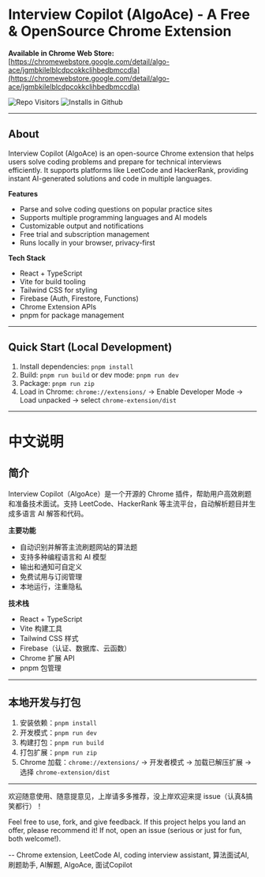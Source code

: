# Interview Copilot (AlgoAce) - A Free & OpenSource Chrome Extension

**Available in Chrome Web Store:** [https://chromewebstore.google.com/detail/algo-ace/jgmbkilelblcdpcokkclihbedbmccdla](https://chromewebstore.google.com/detail/algo-ace/jgmbkilelblcdpcokkclihbedbmccdla)

![Repo Visitors](https://komarev.com/ghpvc/?username=ScofieldaCreep&label=访客统计&color=blue)
![Installs in Github](https://img.shields.io/github/downloads/ScofieldaCreep/InterviewCopilot/total?color=brightgreen)

---

## About
Interview Copilot (AlgoAce) is an open-source Chrome extension that helps users solve coding problems and prepare for technical interviews efficiently. It supports platforms like LeetCode and HackerRank, providing instant AI-generated solutions and code in multiple languages.

**Features**
- Parse and solve coding questions on popular practice sites
- Supports multiple programming languages and AI models
- Customizable output and notifications
- Free trial and subscription management
- Runs locally in your browser, privacy-first

**Tech Stack**
- React + TypeScript
- Vite for build tooling
- Tailwind CSS for styling
- Firebase (Auth, Firestore, Functions)
- Chrome Extension APIs
- pnpm for package management

---

## Quick Start (Local Development)

1. Install dependencies: `pnpm install`
2. Build: `pnpm run build` or dev mode: `pnpm run dev`
3. Package: `pnpm run zip`
4. Load in Chrome: `chrome://extensions/` → Enable Developer Mode → Load unpacked → select `chrome-extension/dist`

---

# 中文说明

## 简介
Interview Copilot（AlgoAce）是一个开源的 Chrome 插件，帮助用户高效刷题和准备技术面试。支持 LeetCode、HackerRank 等主流平台，自动解析题目并生成多语言 AI 解答和代码。

**主要功能**
- 自动识别并解答主流刷题网站的算法题
- 支持多种编程语言和 AI 模型
- 输出和通知可自定义
- 免费试用与订阅管理
- 本地运行，注重隐私

**技术栈**
- React + TypeScript
- Vite 构建工具
- Tailwind CSS 样式
- Firebase（认证、数据库、云函数）
- Chrome 扩展 API
- pnpm 包管理

---

## 本地开发与打包
1. 安装依赖：`pnpm install`
2. 开发模式：`pnpm run dev`
3. 构建打包：`pnpm run build`
4. 打包扩展：`pnpm run zip`
5. Chrome 加载：`chrome://extensions/` → 开发者模式 → 加载已解压扩展 → 选择 `chrome-extension/dist`

---

欢迎随意使用、随意提意见，上岸请多多推荐，没上岸欢迎来提 issue（认真&搞笑都行）！

Feel free to use, fork, and give feedback. If this project helps you land an offer, please recommend it! If not, open an issue (serious or just for fun, both welcome!).

-- Chrome extension, LeetCode AI, coding interview assistant, 算法面试AI, 刷题助手, AI解题, AlgoAce, 面试Copilot
